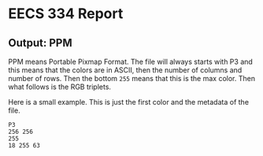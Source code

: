 # EECS 334 Report

## Output: PPM

PPM means Portable Pixmap Format. The file will always starts with P3 and this means that the colors are in ASCII, then the number of columns and number of rows. Then the bottom `255` means that this is the max color. Then what follows is the RGB triplets. 

Here is a small example. This is just the first color and the metadata of the file.

```
P3
256 256
255
18 255 63
```